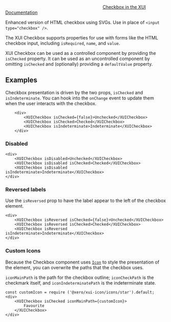 <div class="xui-margin-vertical">
	<div>
		<svg focusable="false" class="xui-icon xui-icon-inline xui-icon-large xui-icon-color-blue"> <use xlink:href="#xui-icon-bookmark" role="presentation"/></svg>
		<span><a href="../section-checkboxes-and-radios.html#checkboxes-and-radios-1">Checkbox in the XUI Documentation</a></span>
	</div>
</div>

Enhanced version of HTML checkbox using SVGs. Use in place of `<input type="checkbox" />`.

The XUI Checkbox supports properties for use with forms like the HTML checkbox input, including `isRequired`, `name`, and `value`.

XUI Checkbox can be used as a controlled component by providing the `isChecked` property.
It can be used as an uncontrolled component by omitting `isChecked` and (optionally) providing a `defaultValue` property.

## Examples

Checkbox presentation is driven by the two props, `isChecked` and `isIndeterminate`.
You can hook into the `onChange` event to update them when the user interacts with the checkbox.

```
	<div>
		<XUICheckbox isChecked={false}>Unchecked</XUICheckbox>
		<XUICheckbox isChecked>Checked</XUICheckbox>
		<XUICheckbox isIndeterminate>Indeterminate</XUICheckbox>
	</div>
```

### Disabled

```
<div>
	<XUICheckbox isDisabled>Unchecked</XUICheckbox>
	<XUICheckbox isDisabled isChecked>Checked</XUICheckbox>
	<XUICheckbox isDisabled isIndeterminate>Indeterminate</XUICheckbox>
</div>
```

### Reversed labels

Use the `isReversed` prop to have the label appear to the left of the checkbox element.

```
<div>
	<XUICheckbox isReversed isChecked={false}>Unchecked</XUICheckbox>
	<XUICheckbox isReversed isChecked>Checked</XUICheckbox>
	<XUICheckbox isReversed isIndeterminate>Indeterminate</XUICheckbox>
</div>
```

### Custom Icons

Because the Checkbox component uses [`Icon`](#icon) to style the presentation of the element, you can overwrite the paths that the checkbox uses.

 `iconMainPath` is the path for the checkbox outline; `iconCheckPath` is the checkmark itself, and `iconIndeterminatePath` is the indeterminate state.

```
const customIcon = require ('@xero/xui-icon/icons/star').default;
<div>
	<XUICheckbox isChecked iconMainPath={customIcon}>
		Favourite
	</XUICheckbox>
</div>
```
